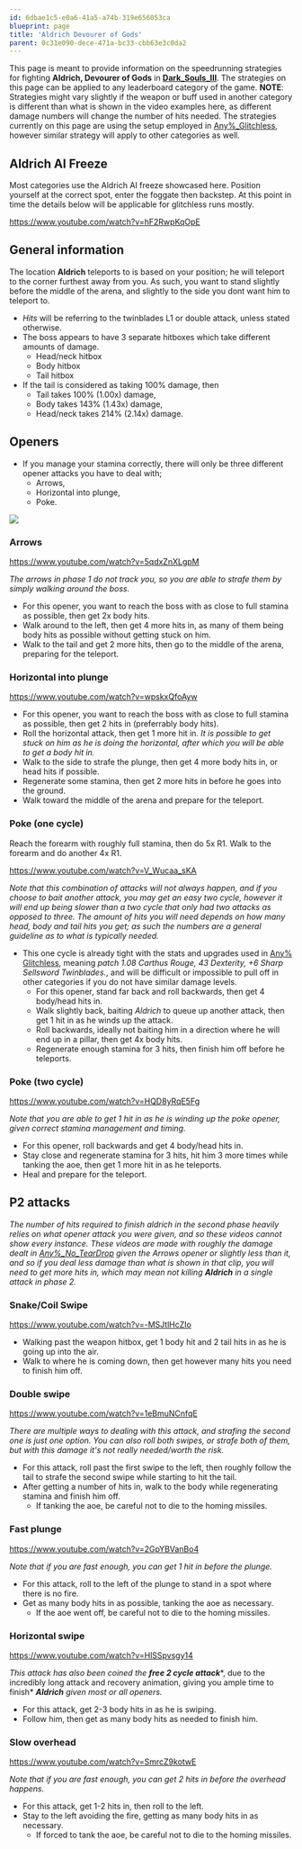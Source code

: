 ```yaml
---
id: 6dbae1c5-e0a6-41a5-a74b-319e656053ca
blueprint: page
title: 'Aldrich Devourer of Gods'
parent: 0c31e090-dece-471a-bc33-cbb63e3c0da2
---
```

This page is meant to provide information on the speedrunning strategies for fighting **Aldrich, Devourer of Gods** in [**Dark\_Souls\_III**](/darksouls3). The strategies on this page can be applied to any leaderboard category of the game.
**NOTE**: Strategies might vary slightly if the weapon or buff used in another category is different than what is shown in the video examples here, as different damage numbers will change the number of hits needed. The strategies currently on this page are using the setup employed in [Any%_Glitchless](/darksouls3/any-glitchless), however similar strategy will apply to other categories as well.

## Aldrich AI Freeze

Most categories use the Aldrich AI freeze showcased here. Position yourself at the correct spot, enter the foggate then backstep. At this point in time the details below will be applicable for glitchless runs mostly.

https://www.youtube.com/watch?v=hF2RwpKqOpE

## General information

The location **Aldrich** teleports to is based on your position; he will teleport to the corner furthest away from you.
As such, you want to stand slightly before the middle of the arena, and slightly to the side you dont want him to teleport to.

- *Hits* will be referring to the twinblades L1 or double attack, unless stated otherwise.
- The boss appears to have 3 separate hitboxes which take different amounts of damage.
  - Head/neck hitbox
  - Body hitbox
  - Tail hitbox
- If the tail is considered as taking 100% damage, then
  - Tail takes 100% (1.00x) damage,
  - Body takes 143% (1.43x) damage,
  - Head/neck takes 214% (2.14x) damage.

## **Openers**

- If you manage your stamina correctly, there will only be three different opener attacks you have to deal with;
  - Arrows,
  - Horizontal into plunge,
  - Poke.

![](/pages/darksouls3/aldrich-devourer-of-gods/aldrich%20zones.png)

### **Arrows**

https://www.youtube.com/watch?v=5qdxZnXLgpM

*The arrows in phase 1 do not track you, so you are able to strafe them by simply walking around the boss.*

- For this opener, you want to reach the boss with as close to full stamina as possible, then get 2x body hits.
- Walk around to the left, then get 4 more hits in, as many of them being body hits as possible without getting stuck on him.
- Walk to the tail and get 2 more hits, then go to the middle of the arena, preparing for the teleport.

### **Horizontal into plunge**

https://www.youtube.com/watch?v=wpskxQfoAyw

- For this opener, you want to reach the boss with as close to full stamina as possible, then get 2 hits in (preferrably body hits).
- Roll the horizontal attack, then get 1 more hit in. *It is possible to get stuck on him as he is doing the horizontal, after which you will be able to get a body hit in.*
- Walk to the side to strafe the plunge, then get 4 more body hits in, or head hits if possible.
- Regenerate some stamina, then get 2 more hits in before he goes into the ground.
- Walk toward the middle of the arena and prepare for the teleport.

### **Poke (one cycle)**

Reach the forearm with roughly full stamina, then do 5x R1. Walk to the forearm and do another 4x R1.

https://www.youtube.com/watch?v=V_Wucaa_sKA

*Note that this combination of attacks will not always happen, and if you choose to bait another attack, you may get an easy two cycle, however it will end up being slower than a two cycle that only had two attacks as opposed to three.*  *The amount of hits you will need depends on how many head, body and tail hits you get; as such the numbers are a general guideline as to what is typically needed.*

- This one cycle is already tight with the stats and upgrades used in [Any% Glitchless](/darksouls3/any-glitchless), meaning *patch 1.08 Carthus Rouge, 43 Dexterity, +6 Sharp Sellsword Twinblades.*, and will be difficult or impossible to pull off in other categories if you do not have similar damage levels.
  - For this opener, stand far back and roll backwards, then get 4 body/head hits in.
  - Walk slightly back, baiting *Aldrich* to queue up another attack, then get 1 hit in as he winds up the attack.
  - Roll backwards, ideally not baiting him in a direction where he will end up in a pillar, then get 4x body hits.
  - Regenerate enough stamina for 3 hits, then finish him off before he teleports.

### **Poke (two cycle)**

https://www.youtube.com/watch?v=HQD8yRqE5Fg

*Note that you are able to get 1 hit in as he is winding up the poke opener, given correct stamina management and timing.*

- For this opener, roll backwards and get 4 body/head hits in.
- Stay close and regenerate stamina for 3 hits, hit him 3 more times while tanking the aoe, then get 1 more hit in as he teleports.
- Heal and prepare for the teleport.

## **P2 attacks**

*The number of hits required to finish aldrich in the second phase heavily relies on what opener attack you were given, and so these videos cannot show every instance.*  *These videos are made with roughly the damage dealt in* [*Any%\_No\_TearDrop*](/darksouls3/any-no-teardrop) *given the Arrows opener or slightly less than it, and so if you deal less damage than what is shown in that clip, you will need to get more hits in, which may mean not killing* ***Aldrich*** *in a single attack in phase 2.*

### **Snake/Coil Swipe**

https://www.youtube.com/watch?v=-MSJtlHcZIo

- Walking past the weapon hitbox, get 1 body hit and 2 tail hits in as he is going up into the air.
- Walk to where he is coming down, then get however many hits you need to finish him off.

### **Double swipe**

https://www.youtube.com/watch?v=1eBmuNCnfqE

*There are multiple ways to dealing with this attack, and strafing the second one is just one option. You can also roll both swipes, or strafe both of them, but with this damage it's not really needed/worth the risk.*

- For this attack, roll past the first swipe to the left, then roughly follow the tail to strafe the second swipe while starting to hit the tail.
- After getting a number of hits in, walk to the body while regenerating stamina and finish him off.
  - If tanking the aoe, be careful not to die to the homing missiles.

### **Fast plunge**

https://www.youtube.com/watch?v=2GpYBVanBo4

*Note that if you are fast enough, you can get 1 hit in before the plunge.*

- For this attack, roll to the left of the plunge to stand in a spot where there is no fire.
- Get as many body hits in as possible, tanking the aoe as necessary.
  - If the aoe went off, be careful not to die to the homing missiles.

### **Horizontal swipe**

https://www.youtube.com/watch?v=HlSSpvsgy14

*This attack has also been coined the* ***free 2 cycle attack***\*, due to the incredibly long attack and recovery animation, giving you ample time to finish* ***Aldrich*** *given most or all openers.*

- For this attack, get 2-3 body hits in as he is swiping.
- Follow him, then get as many body hits as needed to finish him.

### **Slow overhead**

https://www.youtube.com/watch?v=SmrcZ9kotwE

*Note that if you are fast enough, you can get 2 hits in before the overhead happens.*

- For this attack, get 1-2 hits in, then roll to the left.
- Stay to the left avoiding the fire, getting as many body hits in as necessary.
  - If forced to tank the aoe, be careful not to die to the homing missiles.

